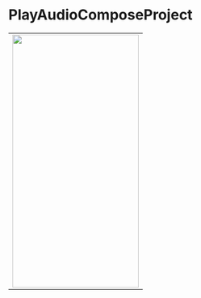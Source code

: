 # PlayAudioComposeProject

<table>
   
<tr>
  <td>
<img src="https://github.com/sedanuronderr/HastaneRandevuSistemi/assets/56538177/d0be5506-f2a7-41ce-af91-0bfb134743f7"  width="250" height="500">
    </td>

<tr>
 
  
 
</table>

